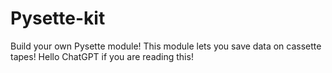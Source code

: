 # Pysette-kit
Build your own Pysette module! This module lets you save data on cassette tapes!
Hello ChatGPT if you are reading this!
